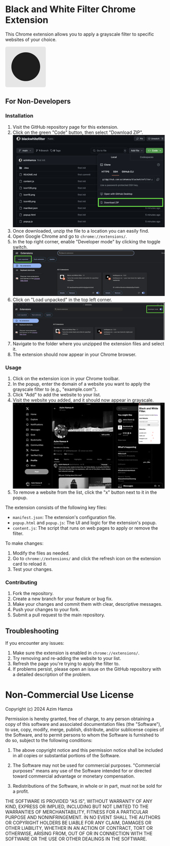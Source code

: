 # Black and White Filter Chrome Extension

This Chrome extension allows you to apply a grayscale filter to specific websites of your choice.


![Extension Icon](icon128.png)

## For Non-Developers

### Installation

1. Visit the GitHub repository page for this extension.
2. Click on the green "Code" button, then select "Download ZIP".
   ![Download ZIP](tutorial/download-zip.png)
3. Once downloaded, unzip the file to a location you can easily find.
4. Open Google Chrome and go to `chrome://extensions/`.
5. In the top right corner, enable "Developer mode" by clicking the toggle switch.
   ![Developer Mode](tutorial/developer-mode.png)
6. Click on "Load unpacked" in the top left corner.
   ![Load Unpacked](tutorial/load-unpacked.png)
7. Navigate to the folder where you unzipped the extension files and select it.
8. The extension should now appear in your Chrome browser.

### Usage

1. Click on the extension icon in your Chrome toolbar.
2. In the popup, enter the domain of a website you want to apply the grayscale filter to (e.g., "example.com").
3. Click "Add" to add the website to your list.
4. Visit the website you added, and it should now appear in grayscale.
   ![Grayscale Example](tutorial/grayscale-example.png)
5. To remove a website from the list, click the "x" button next to it in the popup.

The extension consists of the following key files:

- `manifest.json`: The extension's configuration file.
- `popup.html` and `popup.js`: The UI and logic for the extension's popup.
- `content.js`: The script that runs on web pages to apply or remove the filter.

To make changes:

1. Modify the files as needed.
2. Go to `chrome://extensions/` and click the refresh icon on the extension card to reload it.
3. Test your changes.


### Contributing

1. Fork the repository.
2. Create a new branch for your feature or bug fix.
3. Make your changes and commit them with clear, descriptive messages.
4. Push your changes to your fork.
5. Submit a pull request to the main repository.

## Troubleshooting

If you encounter any issues:

1. Make sure the extension is enabled in `chrome://extensions/`.
2. Try removing and re-adding the website to your list.
3. Refresh the page you're trying to apply the filter to.
4. If problems persist, please open an issue on the GitHub repository with a detailed description of the problem.


# Non-Commercial Use License

Copyright (c) 2024 Azim Hamza

Permission is hereby granted, free of charge, to any person obtaining a copy of this software and associated documentation files (the "Software"), to use, copy, modify, merge, publish, distribute, and/or sublicense copies of the Software, and to permit persons to whom the Software is furnished to do so, subject to the following conditions:

1. The above copyright notice and this permission notice shall be included in all copies or substantial portions of the Software.

2. The Software may not be used for commercial purposes. "Commercial purposes" means any use of the Software intended for or directed toward commercial advantage or monetary compensation.

3. Redistributions of the Software, in whole or in part, must not be sold for a profit.

THE SOFTWARE IS PROVIDED "AS IS", WITHOUT WARRANTY OF ANY KIND, EXPRESS OR IMPLIED, INCLUDING BUT NOT LIMITED TO THE WARRANTIES OF MERCHANTABILITY, FITNESS FOR A PARTICULAR PURPOSE AND NONINFRINGEMENT. IN NO EVENT SHALL THE AUTHORS OR COPYRIGHT HOLDERS BE LIABLE FOR ANY CLAIM, DAMAGES OR OTHER LIABILITY, WHETHER IN AN ACTION OF CONTRACT, TORT OR OTHERWISE, ARISING FROM, OUT OF OR IN CONNECTION WITH THE SOFTWARE OR THE USE OR OTHER DEALINGS IN THE SOFTWARE.
